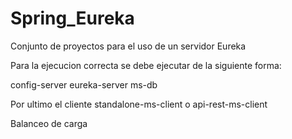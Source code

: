 # Spring_Eureka
Conjunto de proyectos para el uso de un servidor Eureka

Para la ejecucion correcta se debe ejecutar de la siguiente forma:

config-server
eureka-server
ms-db

Por ultimo el cliente standalone-ms-client o api-rest-ms-client


Balanceo de carga
